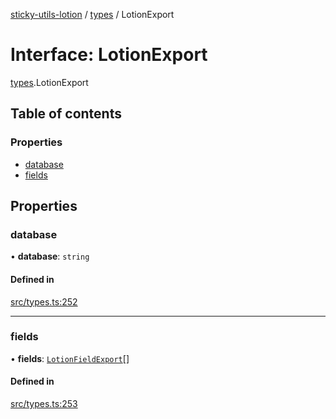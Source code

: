 [sticky-utils-lotion](../README.md) / [types](../modules/types.md) / LotionExport

# Interface: LotionExport

[types](../modules/types.md).LotionExport

## Table of contents

### Properties

- [database](types.LotionExport.md#database)
- [fields](types.LotionExport.md#fields)

## Properties

### database

• **database**: `string`

#### Defined in

[src/types.ts:252](https://github.com/sticky/sticky-utils-lotion/blob/c1edc53/src/types.ts#L252)

___

### fields

• **fields**: [`LotionFieldExport`](types.LotionFieldExport.md)[]

#### Defined in

[src/types.ts:253](https://github.com/sticky/sticky-utils-lotion/blob/c1edc53/src/types.ts#L253)
